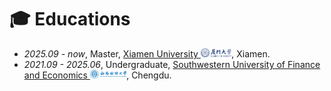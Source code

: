 # 🎓 Educations

- *2025.09 - now*, Master, <a href='https://www.xmu.edu.cn/'>Xiamen University <img src='./images/title/XMU.png' alt="Xiamen University" style="height: 1em;"></a>, Xiamen.
- *2021.09 - 2025.06*, Undergraduate, <a href='https://www.swufe.edu.cn/'>Southwestern University of Finance and Economics <img src='./images/title/SWUFE.png' alt="Southwestern University of Finance and Economics" style="height: 1em;"></a>, Chengdu.
